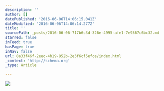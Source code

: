 ```yaml
---
description: ''
author: []
datePublished: '2016-06-06T14:06:15.041Z'
dateModified: '2016-06-06T14:06:14.277Z'
title: ''
sourcePath: _posts/2016-06-06-717b6c3d-326e-4995-afe1-7e9367c6bc32.md
starred: false
inFeed: true
hasPage: true
inNav: false
url: 8a33f46f-2eec-4b19-852b-2e3f6cf5efce/index.html
_context: 'http://schema.org'
_type: Article

---
```

![](https://the-grid-user-content.s3-us-west-2.amazonaws.com/4cc64bcd-8525-408a-96fc-654eb08bf5b1.png)